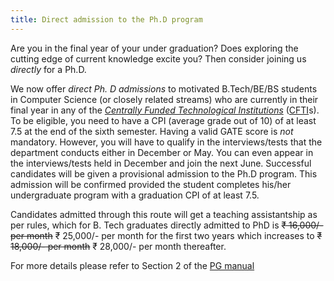 ```yaml
---
title: Direct admission to the Ph.D program
---
```


Are you in the final year of your under graduation? Does exploring the
cutting edge of current knowledge excite you? Then consider joining us
*directly* for a Ph.D.
<!--more-->

We now offer *direct Ph. D admissions* to motivated B.Tech/BE/BS
students in Computer Science (or closely related streams) who are
currently in their final year in any of the
*[Centrally Funded Technological Institutions][cfti]* ([CFTI]s). To be
eligible, you need to have a CPI (average grade out of 10) of at least
7.5 at the end of the sixth semester. Having a valid GATE score is
*not* mandatory. However, you will have to qualify in the
interviews/tests that the department conducts either in December or
May.  You can even appear in the interviews/tests held in December and
join the next June. Successful candidates will be given a provisional
admission to the Ph.D program. This admission will be confirmed
provided the student completes his/her undergraduate program with a
graduation CPI of at least 7.5.

Candidates admitted through this route will get a teaching
assistantship as per rules, which for B. Tech graduates directly
admitted to PhD is ~~₹ 16,000/- per month~~ ₹ 25,000/- per month for
the first two years which increases to ~~₹ 18,000/- per month~~ ₹
28,000/- per month thereafter.

For more details please refer to Section 2 of the [PG manual]

[PG manual]: <http://www.iitk.ac.in/doaa/PG%20Manual%20Final.pdf> "PG Manual"
[cfti]: <http://mhrd.gov.in/technical-education-1>
